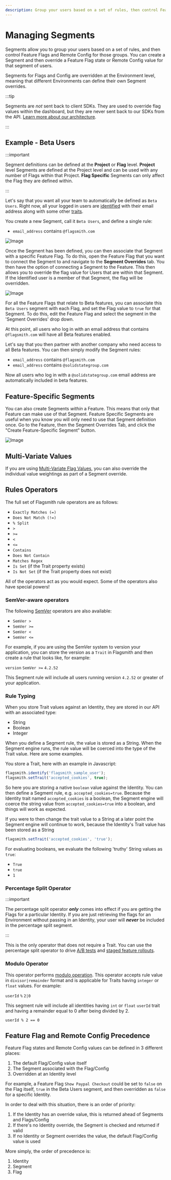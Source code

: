 ```yaml
---
description: Group your users based on a set of rules, then control Feature Flags and Remote Config for those groups.
---
```


# Managing Segments

Segments allow you to group your users based on a set of rules, and then control Feature Flags and Remote Config for
those groups. You can create a Segment and then override a Feature Flag state or Remote Config value for that segment of
users.

Segments for Flags and Config are overridden at the Environment level, meaning that different Environments can define
their own Segment overrides.

:::tip

Segments are _not_ sent back to client SDKs. They are used to override flag values within the dashboard, but they are
never sent back to our SDKs from the API.
[Learn more about our architecture](/guides-and-examples/integration-approaches#flags-are-evaluated-server-side).

:::

## Example - Beta Users

:::important

Segment definitions can be defined at the **Project** or **Flag** level. **Project** level Segments are defined at the
Project level and can be used with any number of Flags within that Project. **Flag Specific** Segments can only affect
the Flag they are defined within.

:::

Let's say that you want all your team to automatically be defined as `Beta Users`. Right now, all your logged in users
are [identified](/basic-features/managing-identities.md) with their email address along with some other
[traits](/basic-features/managing-identities.md#identity-traits).

You create a new Segment, call it `Beta Users`, and define a single rule:

- `email_address` contains `@flagsmith.com`

![Image](/img/edit-segment.png)

Once the Segment has been defined, you can then associate that Segment with a specific Feature Flag. To do this, open
the Feature Flag that you want to connect the Segment to and navigate to the **Segment Overrides** tab. You then have
the option of connecting a Segment to the Feature. This then allows you to override the flag value for Users that are
within that Segment. If the Identified user is a member of that Segment, the flag will be overridden.

![Image](/img/edit-feature-with-segment.png)

For all the Feature Flags that relate to Beta features, you can associate this `Beta Users` segment with each Flag, and
set the Flag value to `true` for that Segment. To do this, edit the Feature Flag and select the segment in the 'Segment
Overrides' drop down.

At this point, all users who log in with an email address that contains `@flagsmith.com` will have all Beta features
enabled.

Let's say that you then partner with another company who need access to all Beta features. You can then simply modify
the Segment rules:

- `email_address` contains `@flagsmith.com`
- `email_address` contains `@solidstategroup.com`

Now all users who log in with a `@solidstategroup.com` email address are automatically included in beta features.

## Feature-Specific Segments

You can also create Segments _within_ a Feature. This means that only that Feature can make use of that Segment. Feature
Specific Segments are useful when you know you will only need to use that Segment definition once. Go to the Feature,
then the Segment Overrides Tab, and click the "Create Feature-Specific Segment" button.

![Image](/img/feature-specific-segment.png)

## Multi-Variate Values

If you are using [Multi-Variate Flag Values](managing-features.md#multi-variate-flags), you can also override the
individual value weightings as part of a Segment override.

## Rules Operators

The full set of Flagsmith rule operators are as follows:

- `Exactly Matches (=)`
- `Does Not Match (!=)`
- `% Split`
- `>`
- `>=`
- `<`
- `<=`
- `Contains`
- `Does Not Contain`
- `Matches Regex`
- `Is Set` (if the Trait property exists)
- `Is Not Set` (if the Trait property does not exist)

All of the operators act as you would expect. Some of the operators also have special powers!

### SemVer-aware operators

The following [SemVer](https://semver.org/) operators are also available:

- `SemVer >`
- `SemVer >=`
- `SemVer <`
- `SemVer <=`

For example, if you are using the SemVer system to version your application, you can store the version as a `Trait` in
Flagsmith and then create a rule that looks like, for example:

`version` `SemVer >=` `4.2.52`

This Segment rule will include all users running version `4.2.52` or greater of your application.

### Rule Typing

When you store Trait values against an Identity, they are stored in our API with an associated type:

- String
- Boolean
- Integer

When you define a Segment rule, the value is stored as a String. When the Segment engine runs, the rule value will be
coerced into the type of the Trait value. Here are some examples.

You store a Trait, here with an example in Javascript:

```javascript
flagsmith.identify('flagsmith_sample_user');
flagsmith.setTrait('accepted_cookies', true);
```

So here you are storing a native `boolean` value against the Identity. You can then define a Segment rule, e.g.
`accepted_cookies=true`. Because the Identity trait named `accepted_cookies` is a boolean, the Segment engine will
coerce the string value from `accepted_cookies=true` into a boolean, and things will work as expected.

If you were to then change the trait value to a String at a later point the Segment engine will continue to work,
because the Identity's Trait value has been stored as a String

```javascript
flagsmith.setTrait('accepted_cookies', 'true');
```

For evaluating booleans, we evaluate the following 'truthy' String values as `true`:

- `True`
- `true`
- `1`

### Percentage Split Operator

:::important

The percentage split operator **_only_** comes into effect if you are getting the Flags for a particular Identity. If
you are just retrieving the flags for an Environment without passing in an Identity, your user will **_never_** be
included in the percentage split segment.

:::

This is the only operator that does not require a Trait. You can use the percentage split operator to drive
[A/B tests](/advanced-use/ab-testing) and
[staged feature rollouts](/guides-and-examples/staged-feature-rollouts#creating-staged-rollouts).

### Modulo Operator

This operator performs [modulo operation](https://en.wikipedia.org/wiki/Modulo_operation). This operator accepts rule
value in `divisor|remainder` format and is applicable for Traits having `integer` or `float` values. For example:

`userId` `%` `2|0`

This segment rule will include all identities having `int` or `float` `userId` trait and having a remainder equal to 0
after being divided by 2.

`userId % 2 == 0`

## Feature Flag and Remote Config Precedence

Feature Flag states and Remote Config values can be defined in 3 different places:

1. The default Flag/Config value itself
2. The Segment associated with the Flag/Config
3. Overridden at an Identity level

For example, a Feature Flag `Show Paypal Checkout` could be set to `false` on the Flag itself, `true` in the Beta Users
segment, and then overridden as `false` for a specific Identity.

In order to deal with this situation, there is an order of priority:

1. If the Identity has an override value, this is returned ahead of Segments and Flags/Config
2. If there's no Identity override, the Segment is checked and returned if valid
3. If no Identity or Segment overrides the value, the default Flag/Config value is used

More simply, the order of precedence is:

1. Identity
2. Segment
3. Flag
